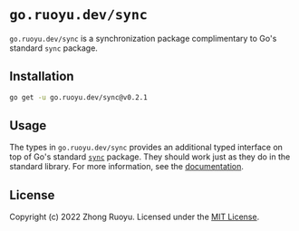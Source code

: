 # `go.ruoyu.dev/sync`

`go.ruoyu.dev/sync` is a synchronization package complimentary to Go's standard `sync`
package.

## Installation

```bash
go get -u go.ruoyu.dev/sync@v0.2.1
```

## Usage

The types in `go.ruoyu.dev/sync` provides an additional typed interface on top
of Go's standard [`sync`](https://pkg.go.dev/sync) package. They should work
just as they do in the standard library. For more information, see the
[documentation](https://pkg.go.dev/go.ruoyu.dev/sync).

## License

Copyright (c) 2022 Zhong Ruoyu. Licensed under the [MIT License](LICENSE).
